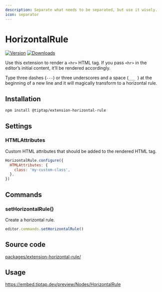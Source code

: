 ```yaml
---
description: Separate what needs to be separated, but use it wisely.
icon: separator
---
```


# HorizontalRule
[![Version](https://img.shields.io/npm/v/@tiptap/extension-horizontal-rule.svg?label=version)](https://www.npmjs.com/package/@tiptap/extension-horizontal-rule)
[![Downloads](https://img.shields.io/npm/dm/@tiptap/extension-horizontal-rule.svg)](https://npmcharts.com/compare/@tiptap/extension-horizontal-rule?minimal=true)

Use this extension to render a `<hr>` HTML tag. If you pass `<hr>` in the editor’s initial content, it’ll be rendered accordingly.

Type three dashes (<code>---</code>) or three underscores and a space (<code>___ </code>) at the beginning of a new line and it will magically transform to a horizontal rule.

## Installation
```bash
npm install @tiptap/extension-horizontal-rule
```

## Settings

### HTMLAttributes
Custom HTML attributes that should be added to the rendered HTML tag.

```js
HorizontalRule.configure({
  HTMLAttributes: {
    class: 'my-custom-class',
  },
})
```

## Commands

### setHorizontalRule()
Create a horizontal rule.

```js
editor.commands.setHorizontalRule()
```

## Source code
[packages/extension-horizontal-rule/](https://github.com/ueberdosis/tiptap/blob/main/packages/extension-horizontal-rule/)

## Usage
https://embed.tiptap.dev/preview/Nodes/HorizontalRule
